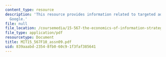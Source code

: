 ```yaml
---
content_type: resource
description: 'This resource provides information related to targeted advertising:
  Google.'
file: null
file_location: /coursemedia/15-567-the-economics-of-information-strategy-structure-and-pricing-fall-2010/839aaabd23548fb060c91f3faf385641_MIT15_567F10_assn09.pdf
file_type: application/pdf
resourcetype: Document
title: MIT15_567F10_assn09.pdf
uid: 839aaabd-2354-8fb0-60c9-1f3faf385641
---
```

